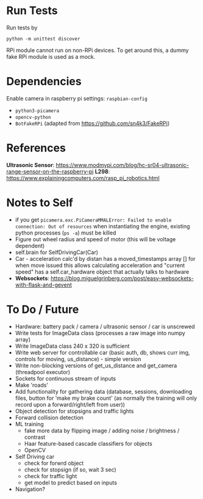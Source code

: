 # Run Tests
Run tests by
```
python -m unittest discover
```
RPi module cannot run on non-RPi devices. To get around this, a dummy fake RPi module is used as a mock.


# Dependencies
Enable camera in raspberry pi settings: `raspbian-config`
- `python3-picamera`
- `opencv-python`
- `BotFakeRPi` (adapted from https://github.com/sn4k3/FakeRPi)


# References
**Ultrasonic Sensor**: https://www.modmypi.com/blog/hc-sr04-ultrasonic-range-sensor-on-the-raspberry-pi
**L298**: https://www.explainingcomputers.com/rasp_pi_robotics.html


# Notes to Self
- if you get `picamera.exc.PiCameraMMALError: Failed to enable connection: Out of resources` when instantiating the engine, existing python processes (`ps -a`) must be killed
- Figure out wheel radius and speed of motor (this will be voltage dependent)
- self.brain for SelfDrivingCar(Car)
- Car - acceleration calc'd by distan
      has a moved_timestamps array [] for when move issued
      this allows calculating acceleration and "current speed"
      has a self.car_hardware object that actually talks to hardware
- **Websockets**: https://blog.miguelgrinberg.com/post/easy-websockets-with-flask-and-gevent


# To Do / Future
- Hardware: battery pack / camera / ultrasonic sensor / car is unscrewed
- Write tests for ImageData class (processes a raw image into numpy array)
- Write ImageData class 240 x 320 is sufficient
- Write web server for controllable car (basic auth, db, shows curr img, controls for moving, us_distance) - simple version
- Write non-blocking versions of get_us_distance and get_camera (threadpool executor)
- Sockets for continuous stream of inputs
- Make 'roads'
- Add functionality for gathering data (database, sessions, downloading files, button for 'make my brake count' (as normally the training will only record upon a forward/right/left from user))
- Object detection for stopsigns and traffic lights
- Forward collision detection
- ML training
    - fake more data by flipping image / adding noise / brightness / contrast
    - Haar feature-based cascade classifiers for objects
    - OpenCV
- Self Driving car
    - check for forwrd object
    - check for stopsign (if so, wait 3 sec)
    - check for traffic light
    - get model to predict based on inputs 
- Navigation?